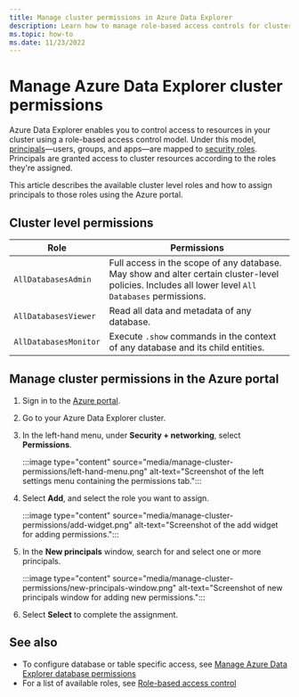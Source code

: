 ```yaml
---
title: Manage cluster permissions in Azure Data Explorer
description: Learn how to manage role-based access controls for clusters in Azure Data Explorer.
ms.topic: how-to
ms.date: 11/23/2022
---
```


# Manage Azure Data Explorer cluster permissions

Azure Data Explorer enables you to control access to resources in your cluster using a role-based access control model. Under this model, [principals](./kusto/management/access-control/referencing-security-principals.md)—users, groups, and apps—are mapped to [security roles](kusto/management/security-roles.md). Principals are granted access to cluster resources according to the roles they're assigned.

This article describes the available cluster level roles and how to assign principals to those roles using the Azure portal.

## Cluster level permissions

|Role |Permissions |
|---|---|
|`AllDatabasesAdmin` | Full access in the scope of any database. May show and alter certain cluster-level policies. Includes all lower level `All Databases` permissions. |
|`AllDatabasesViewer` | Read all data and metadata of any database. |
|`AllDatabasesMonitor` | Execute `.show` commands in the context of any database and its child entities. |

## Manage cluster permissions in the Azure portal

1. Sign in to the [Azure portal](https://portal.azure.com/).

1. Go to your Azure Data Explorer cluster.

1. In the left-hand menu, under **Security + networking**, select **Permissions**.

    :::image type="content" source="media/manage-cluster-permissions/left-hand-menu.png" alt-text="Screenshot of the left settings menu containing the permissions tab.":::

1. Select **Add**, and select the role you want to assign.

    :::image type="content" source="media/manage-cluster-permissions/add-widget.png" alt-text="Screenshot of the add widget for adding permissions.":::

1. In the **New principals** window, search for and select one or more principals.

    :::image type="content" source="media/manage-cluster-permissions/new-principals-window.png" alt-text="Screenshot of new principals window for adding new permissions.":::

1. Select **Select** to complete the assignment.

## See also

* To configure database or table specific access, see [Manage Azure Data Explorer database permissions](manage-database-permissions.md)
* For a list of available roles, see [Role-based access control](./kusto/management/access-control/role-based-access-control.md)
